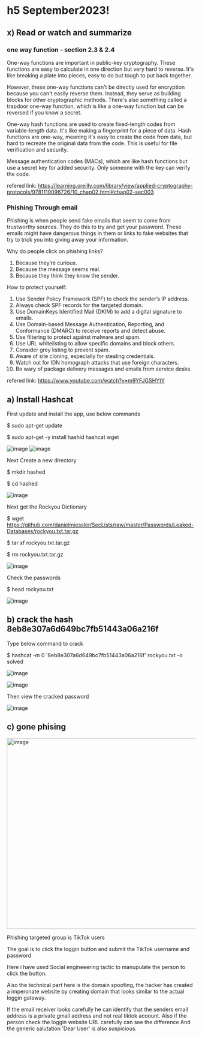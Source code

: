 # h5 September2023!

## x) Read or watch and summarize

### one way function - section 2.3 & 2.4

One-way functions are important in public-key cryptography. These functions are easy to calculate in one direction but very hard to reverse. It's like breaking a plate into pieces, easy to do but tough to put back together. 

However, these one-way functions can't be directly used for encryption because you can't easily reverse them. Instead, they serve as building blocks for other cryptographic methods. There's also something called a trapdoor one-way function, which is like a one-way function but can be reversed if you know a secret. 

One-way hash functions are used to create fixed-length codes from variable-length data. It's like making a fingerprint for a piece of data. Hash functions are one-way, meaning it's easy to create the code from data, but hard to recreate the original data from the code. This is useful for file verification and security.

Message authentication codes (MACs), which are like hash functions but use a secret key for added security. Only someone with the key can verify the code.

refered link: https://learning.oreilly.com/library/view/applied-cryptography-protocols/9781119096726/10_chap02.html#chap02-sec003


### Phishing Through email

Phishing is when people send fake emails that seem to come from trustworthy sources. They do this to try and get your password. These emails might have dangerous things in them or links to fake websites that try to trick you into giving away your information.

Why do people click on phishing links?

1.	Because they’re curious.
2.	Because the message seems real.
3.	Because they think they know the sender.

How to protect yourself:

1.	Use Sender Policy Framework (SPF) to check the sender’s IP address.
2.	Always check SPF records for the targeted domain.
3.	Use DomainKeys Identified Mail (DKIM) to add a digital signature to emails.
4.	Use Domain-based Message Authentication, Reporting, and Conformance (DMARC) to receive reports and detect abuse.
5.	Use filtering to protect against malware and spam.
6.	Use URL whitelisting to allow specific domains and block others.
7.	Consider grey listing to prevent spam.
8.	Aware of site cloning, especially for stealing credentials.
9.	Watch out for IDN homograph attacks that use foreign characters.
10.	Be wary of package delivery messages and emails from service desks.

refered link: https://www.youtube.com/watch?v=m9YFJGSHYtY


## a) Install Hashcat

First update and install the app, use below commands

$ sudo apt-get update

$ sudo apt-get -y install hashid hashcat wget

![image](https://github.com/QwQw-1122/Information-Security-course/assets/142783507/77373467-10f6-47cb-9e45-2eb48e46a305)
![image](https://github.com/QwQw-1122/Information-Security-course/assets/142783507/df698902-b962-49f1-93b3-ae8cbd94ffc4)

Next Create a new directory

$ mkdir hashed

$ cd hashed

![image](https://github.com/QwQw-1122/Information-Security-course/assets/142783507/36f6a4cc-d6af-4146-a89e-19566c86f523)

Next get the Rockyou Dictionary

$ wget https://github.com/danielmiessler/SecLists/raw/master/Passwords/Leaked-Databases/rockyou.txt.tar.gz

$ tar xf rockyou.txt.tar.gz

$ rm rockyou.txt.tar.gz

![image](https://github.com/QwQw-1122/Information-Security-course/assets/142783507/8208a82a-fd7d-425d-905d-a1470993ff04)

Check the passwords

$ head rockyou.txt

![image](https://github.com/QwQw-1122/Information-Security-course/assets/142783507/635255ac-760c-46a2-865f-fc625370009c)

## b) crack the hash 8eb8e307a6d649bc7fb51443a06a216f

Type below command to crack

$ hashcat -m 0 '8eb8e307a6d649bc7fb51443a06a216f' rockyou.txt -o solved

![image](https://github.com/QwQw-1122/Information-Security-course/assets/142783507/2311a987-1ea3-43a8-b1ad-ea3f09a753d3)

![image](https://github.com/QwQw-1122/Information-Security-course/assets/142783507/06b14e56-fba3-4e82-9bcf-57934d0ed3f8)

Then view the cracked password

![image](https://github.com/QwQw-1122/Information-Security-course/assets/142783507/df01ee90-c16c-4fa3-aad5-2ebcd5616e0b)

## c) gone phising


<img width="509" alt="image" src="https://github.com/QwQw-1122/Information-Security-course/assets/142783507/d99fe5bf-0406-4681-927f-b366ce5c22a6">


Phishing targeted group is TikTok users

The goal is to click the loggin button and submit the TikTok username and password

Here i have used Social engineeering tactic to manupulate the person to click the button.

Also the technical part here is the domain spoofing, the hacker has created a imperonate website by creating domain that looks similar to the actual loggin gateway.

If the email receiver looks carefully he can identify that the senders email address is a private gmail address and not real tiktok acoount. 
Also if the person check the loggin website URL carefully can see the difference
And the generic salutation 'Dear User' is also suspicious.



















